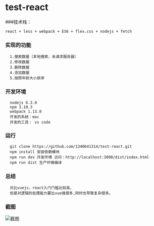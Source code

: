# test-react

###技术栈：
```
react + less + webpack + ES6 + flex.css + nodejs + fetch
```

### 实现的功能
```
  1.搜索数据（本地搜索，未请求服务器）
  2.修改数据
  3.删除数据
  4.添加数据
  5.按照年龄大小排序
```

### 开发环境
```
  nodejs 6.3.0
  npm 3.10.3
  webpack 1.13.0
  开发的系统：mac
  开发的工具： vs code
```

### 运行
```
  git clone https://github.com/1340641314/test-react.git
  npm install 安装依赖模块
  npm run dev 开发环境 访问：http://localhost:3000/dist/index.html
  npm run dist 生产环境编译
```

### 总结
```
  对比vuejs，react入门门槛比较高，
  但是对逻辑的处理能力要比vue强很多,同时也导致复杂很多。
```

### 截图

![截图](https://github.com/1340641314/test-cnode/raw/master/shot/1.png)
